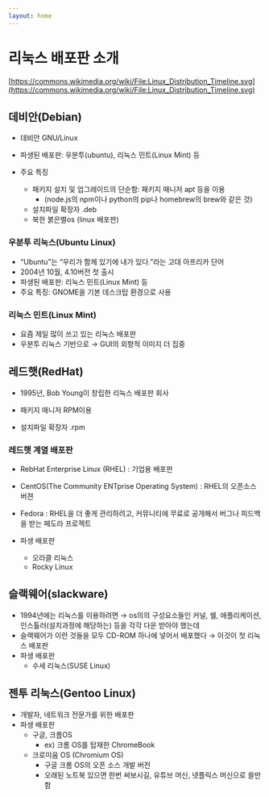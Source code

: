```yaml
---
layout: home
---
```

# 리눅스 배포판 소개

[https://commons.wikimedia.org/wiki/File:Linux_Distribution_Timeline.svg](https://commons.wikimedia.org/wiki/File:Linux_Distribution_Timeline.svg)

## 데비안(Debian)

- 데비안 GNU/Linux
- 파생된 배포판: 우분투(ubuntu), 리눅스 민트(Linux Mint) 등

- 주요 특징
    - 패키지 설치 및 업그레이드의 단순함: 패키지 매니저 apt 등을 이용
        - (node.js의 npm이나 python의 pip나 homebrew의 brew와 같은 것)
    - 설치파일 확장자 .deb
    - 북한 붉은별os (linux 배포판)
    

### 우분투 리눅스(Ubuntu Linux)

- “Ubuntu”는 “우리가 함께 있기에 내가 있다.”라는 고대 아프리카 단어
- 2004년 10월, 4.10버전 첫 출시
- 파생된 배포판: 리눅스 민트(Linux Mint) 등
- 주요 특징: GNOME을 기본 데스크탑 환경으로 사용

### 리눅스 민트(Linux Mint)

- 요즘 제일 많이 쓰고 있는 리눅스 배포판
- 우분투 리눅스 기반으로 → GUI의 외향적 이미지 더 집중

## 레드햇(RedHat)

- 1995년, Bob Young이 창립한 리눅스 배포판 회사

- 패키지 매니저 RPM이용
- 설치파일 확장자 .rpm

### 레드햇 계열 배포판

- RebHat Enterprise Linux (RHEL) : 기업용 배포판
- CentOS(The Community ENTprise Operating System) : RHEL의 오픈소스 버젼
- Fedora : RHEL을 더 좋게 관리하려고, 커뮤니티에 무료로 공개해서 버그나 피드백을 받는 페도라 프로젝트

- 파생 배포판
    - 오라클 리눅스
    - Rocky Linux

## 슬랙웨어(slackware)

- 1994년에는 리눅스를 이용하려면 → os의의 구성요소들인 커널, 쉘, 애플리케이션, 인스톨러(설치과정에 해당하는) 등을 각각 다운 받아야 했는데
- 슬랙웨어가 이런 것들을 모두 CD-ROM 하나에 넣어서 배포했다 → 이것이 첫 리눅스 배포판
- 파생 배포판
    - 수세 리눅스(SUSE Linux)

## 젠투 리눅스(Gentoo Linux)

- 개발자, 네트워크 전문가를 위한 배포판
- 파생 배포판
    - 구글, 크롬OS
        - ex) 크롬 OS를 탑재한 ChromeBook
    - 크로미움 OS (Chromium OS)
        - 구글 크롬 OS의 오픈 소스 개발 버전
        - 오래된 노트북 있으면 한번 써보시길, 유튜브 머신, 넷플릭스 머신으로 쓸만함
